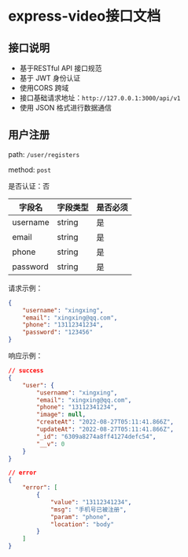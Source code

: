 # express-video接口文档

## 接口说明

- 基于RESTful API 接口规范
- 基于 JWT 身份认证
- 使用CORS 跨域
- 接口基础请求地址：`http://127.0.0.1:3000/api/v1`
- 使用 JSON 格式进行数据通信



## 用户注册

path: `/user/registers`

method: `post`

是否认证：否

| 字段名   | 字段类型 | 是否必须 |
| -------- | -------- | -------- |
| username | string   | 是       |
| email    | string   | 是       |
| phone    | string   | 是       |
| password | string   | 是       |

请求示例：

```json
{
    "username": "xingxing",
    "email": "xingxing@qq.com",
    "phone": "13112341234",
    "password": "123456"
}
```

响应示例：

```json
// success
{
    "user": {
        "username": "xingxing",
        "email": "xingxing@qq.com",
        "phone": "13112341234",
        "image": null,
        "createAt": "2022-08-27T05:11:41.866Z",
        "updateAt": "2022-08-27T05:11:41.866Z",
        "_id": "6309a8274a8ff41274defc54",
        "__v": 0
    }
}
```

```json
// error
{
    "error": [
        {
            "value": "13112341234",
            "msg": "手机号已被注册",
            "param": "phone",
            "location": "body"
        }
    ]
}
```

